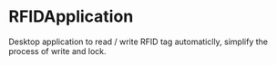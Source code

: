 # RFIDApplication
Desktop application to read / write RFID tag automaticlly, simplify the process of write and lock.
